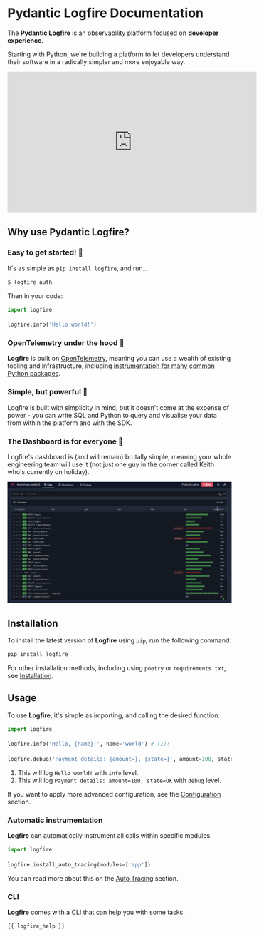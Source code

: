 # Pydantic Logfire Documentation

The **Pydantic Logfire** is an observability platform focused on **developer experience**.

Starting with Python, we're building a platform to let developers understand their software in a
radically simpler and more enjoyable way.

<!-- Div center -->
<div style="text-align:center">
    <iframe width="560" height="315" src="https://www.youtube.com/embed/C-aaHfYcCeo?si=Hc9GvsxBSap9ryk8" title="YouTube video player" frameborder="0" allow="accelerometer; autoplay; clipboard-write; encrypted-media; gyroscope; picture-in-picture; web-share" allowfullscreen></iframe>
</div>

## Why use Pydantic Logfire?

### Easy to get started! :rocket:

It's as simple as `pip install logfire`, and run...

```bash
$ logfire auth
```

Then in your code:

```py
import logfire

logfire.info('Hello world!')
```

### OpenTelemetry under the hood :telescope:

**Logfire** is built on [OpenTelemetry](https://opentelemetry.io/), meaning you can
use a wealth of existing tooling and infrastructure, including
[instrumentation for many common Python packages](https://opentelemetry-python-contrib.readthedocs.io/en/latest/index.html).

### Simple, but powerful :muscle:

Logfire is built with simplicity in mind, but it doesn't come at the expense of power - you can
write SQL and Python to query and visualise your data from within the platform and with the SDK.

### The Dashboard is for everyone :busts_in_silhouette:

Logfire's dashboard is (and will remain) brutally simple, meaning your whole engineering team will
use it (not just one guy in the corner called Keith who's currently on holiday).

![Screenshot](screenshot.png)

## Installation

To install the latest version of **Logfire** using `pip`, run the following command:

```bash
pip install logfire
```

For other installation methods, including using `poetry` or `requirements.txt`, see [Installation](install.md).

## Usage

To use **Logfire**, it's simple as importing, and calling the desired function:

```py
import logfire

logfire.info('Hello, {name}!', name='world') # (1)!

logfire.debug('Payment details: {amount=}, {state=}', amount=100, state='OK') # (2)!
```

1. This will log `Hello world!` with `info` level.
2. This will log `Payment details: amount=100, state=OK` with `debug` level.

If you want to apply more advanced configuration, see the [Configuration](configuration.md) section.

### Automatic instrumentation

**Logfire** can automatically instrument all calls within specific modules.

```py
import logfire

logfire.install_auto_tracing(modules=['app'])
```

You can read more about this on the [Auto Tracing](usage/auto_tracing.md) section.

### CLI

**Logfire** comes with a CLI that can help you with some tasks.

```bash
{{ logfire_help }}
```
